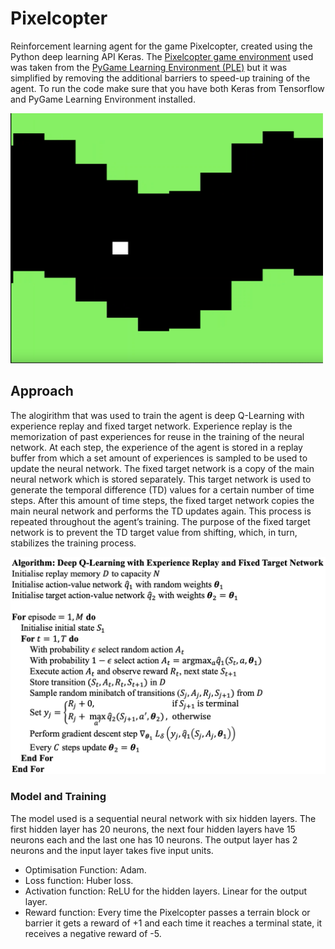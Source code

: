 # Pixelcopter
Reinforcement learning agent for the game Pixelcopter, created using the Python deep learning API Keras. The [Pixelcopter game environment](https://pygame-learning-environment.readthedocs.io/en/latest/user/games/pixelcopter.html) used was taken from the [PyGame Learning Environment (PLE)](https://pygame-learning-environment.readthedocs.io/en/latest/user/home.html) but it was simplified by removing the additional barriers to speed-up training of the agent. To run the code make sure that you have both Keras from Tensorflow and PyGame Learning Environment installed.

<p align="left">
<img src="Images\environment.png" alt="environment" height=400 width=500/>
</p>

## Approach
The alogirithm that was used to train the agent is deep Q-Learning with experience replay and fixed target network. Experience replay is the memorization of past experiences for reuse in the training of the neural network. At each step, the experience of the agent is stored in a replay buffer from which a set amount of experiences is sampled to be used to update the neural network. The fixed target network is a copy of the main neural network which is stored separately. This target network is used to generate the temporal difference (TD) values for a certain number of time steps. After this amount of time steps, the fixed target network copies the main neural network and performs the TD updates again. This process is repeated throughout the agent’s training. The purpose of the fixed target network is to prevent the TD target value from shifting, which, in turn, stabilizes the training process.

<img src="Images\pseudocode_deep_Q_Exp_rep_fixed_target_net.png" alt="pseudocode for deep Q Learnging with experience replay and fixed target network]"/>

### Model and Training
The model used is a sequential neural network with six hidden layers. The first hidden layer has 20 neurons, the next four hidden layers have 15 neurons each and the last one has 10 neurons. The output layer has 2 neurons and the input layer takes five input units.

<ul>
<li> Optimisation Function: Adam. </li>
<li> Loss function: Huber loss. </li>
<li> Activation function: ReLU for the hidden layers. Linear for the output layer. </li>
<li> Reward function: Every time the Pixelcopter passes a terrain block or barrier it gets a reward of +1 and each time it reaches a terminal state, it receives a negative reward of -5.
</ul>

